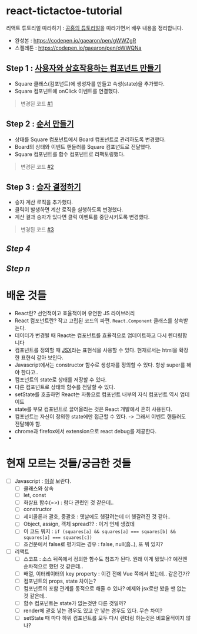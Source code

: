# react-tictactoe-tutorial

리액트 튜토리얼 따라하기 : [공홈의 튜토리얼](https://ko.reactjs.org/tutorial/tutorial.html)을 따라가면서 배우 내용을 정리합니다.

* 완성본 : https://codepen.io/gaearon/pen/gWWZgR
* 스켈레톤 : https://codepen.io/gaearon/pen/oWWQNa


## Step 1 : [사용자와 상호작용하는 컴포넌트 만들기](https://ko.reactjs.org/tutorial/tutorial.html#making-an-interactive-component)

* Square 클래스(컴포넌트)에 생성자를 만들고 속성(state)을 추가했다.
* Square 컴포넌트에 onClick 이벤트를 연결했다.

> 변경된 코드 [#1](https://github.com/samsee/react-tictactoe-tutorial/pull/1)

## Step 2 : [순서 만들기](https://ko.reactjs.org/tutorial/tutorial.html#completing-the-game)

* 상태를 Square 컴포넌트에서 Board 컴포넌트로 관리하도록 변경했다.
* Board의 상태와 이벤트 핸들러를 Square 컴포넌트로 전달했다.
* Square 컴포넌트를 함수 컴포넌트로 리팩토링했다.

> 변경된 코드 [#2](pull/2)

## Step 3 : [승자 결정하기](https://ko.reactjs.org/tutorial/tutorial.html#declaring-a-winner)

* 승자 계산 로직을 추가했다.
* 클릭이 발생하면 계산 로직을 실행하도록 변경했다.
* 계산 결과 승자가 있다면 클릭 이벤트를 중단시키도록 변경했다.

> 변경된 코드 [#3](pull/3)

## *Step 4*


## *Step n*



# 배운 것들

* React란? 선언적이고 효율적이며 유연한 JS 라이브러리
* React 컴포넌트란? 작고 고립된 코드의 파편. `React.Component` 클래스를 상속받는다.
* 데이터가 변경될 때 React는 컴포넌트를 효율적으로 업데이트하고 다시 렌더링합니다
* 컴포넌트를 정의할 때 [JSX](https://ko.reactjs.org/docs/introducing-jsx.html)라는 표현식을 사용할 수 있다. 현재로서는 html을 확장한 표현식 같아 보인다.
* Javascript에서는 constructor 함수로 생성자를 정의할 수 있다. 항상 super를 해야 한다고..
* 컴포넌트의 state로 상태를 저장할 수 있다.
* 다른 컴포넌트로 상태와 함수를 전달할 수 있다.
* setState를 호출하면 React는 자동으로 컴포넌트 내부의 자식 컴포넌트 역시 업데이트
* state를 부모 컴포넌트로 끌어올리는 것은 React 개발에서 흔히 사용된다.
* 컴포넌트는 자신이 정의한 state에만 접근할 수 있다. -> 그래서 이벤트 핸들러도 전달해야 함.
* chrome과 firefox에서 extension으로 react debug를 제공한다.
* 

# 현재 모르는 것들/궁금한 것들

- [ ] Javascript : [이걸](https://developer.mozilla.org/ko/docs/web/javascript/a_re-introduction_to_javascript) 보란다. 
  - [ ] 클래스와 상속
  - [ ] let, const
  - [ ] 화살표 함수(=>) : 람다 관련인 것 같은데..
  - [ ] constructor
  - [ ] 세미콜론과 괄호, 중괄호 : 옛날에도 헷갈려는데 더 헷갈려진 것 같아..
  - [ ] Object, assign, 객체 spread?? : 이거 언제 생겼데
  - [ ] 이 코드 뭐지 : `if (squares[a] && squares[a] === squares[b] && squares[a] === squares[c])`
  - [ ] 조건문에서 false로 평가되는 경우 : false, null(흠..), 또 뭐 있지?
- [ ] 리액트
  - [ ] 스코프 : 소스 뒤쪽에서 정의한 함수도 참조가 된다. 원래 이게 됐었나? 예전엔 순차적으로 했던 것 같은데..
  - [ ] 배열, 이터레이터의 key property : 이건 전에 Vue 쪽에서 봤는데.. 같은건가?
  - [ ] 컴포넌트의 props, state 차이는?
  - [ ] 컴포넌트의 포함 관계를 동적으로 해줄 수 있나? 예제와 jsx로만 봤을 땐 없는 것 같은데..
  - [ ] 함수 컴포넌트는 state가 없는것만 다른 것일까?
  - [ ] render에 괄호 넣는 경우도 있고 안 넣는 경우도 있다. 무슨 차이?
  - [ ] setState 때 마다 하위 컴포넌트를 모두 다시 렌더링 하는것은 비효율적이지 않나?